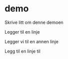 # demo

Skrive litt om denne demoen

Legger til en linje

Legger vi til en annen linje

Legg til en linje til
